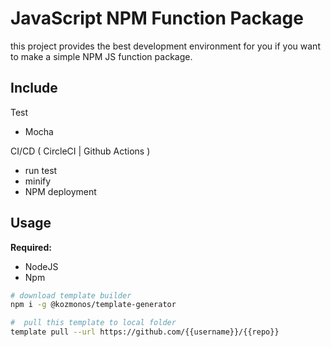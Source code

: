 # JavaScript NPM Function Package

this project provides the best development environment for you if you want to make a simple NPM JS function package.

## Include

Test
- Mocha

CI/CD ( CircleCI | Github Actions )
- run test
- minify
- NPM deployment

## Usage

**Required:**
 - NodeJS
 - Npm

```bash
# download template builder
npm i -g @kozmonos/template-generator

#  pull this template to local folder
template pull --url https://github.com/{{username}}/{{repo}}
```